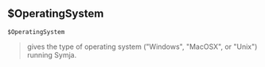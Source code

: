 ## $OperatingSystem

```
$OperatingSystem
```

> gives the type of operating system ("Windows", "MacOSX", or "Unix") running Symja.
  

